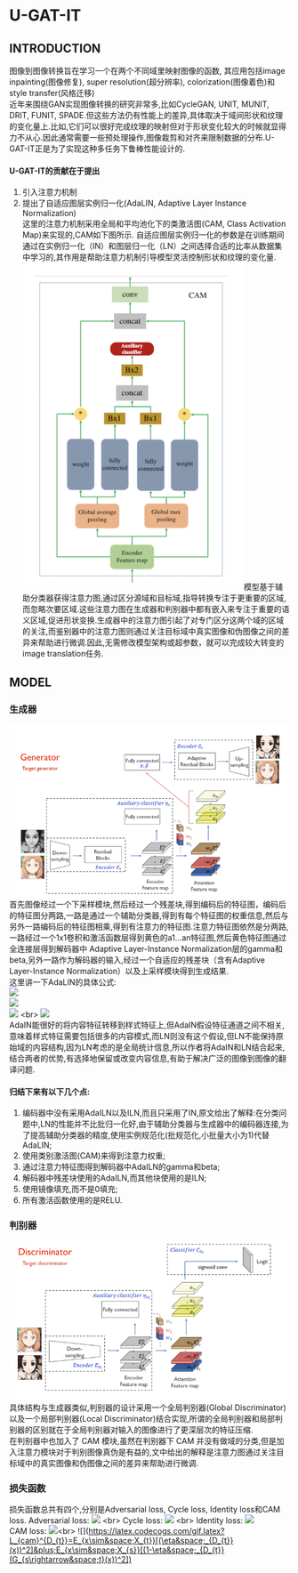 # U-GAT-IT

## INTRODUCTION
图像到图像转换旨在学习一个在两个不同域里映射图像的函数, 其应用包括image inpainting(图像修复), super resolution(超分辨率), colorization(图像着色)和style transfer(风格迁移)<br>
近年来围绕GAN实现图像转换的研究非常多,比如CycleGAN, UNIT, MUNIT, DRIT, FUNIT, SPADE.但这些方法仍有性能上的差异,具体取决于域间形状和纹理的变化量上.比如,它们可以很好完成纹理的映射但对于形状变化较大的时候就显得力不从心.因此通常需要一些预处理操作,图像裁剪和对齐来限制数据的分布.U-GAT-IT正是为了实现这种多任务下鲁棒性能设计的.<br>
#### U-GAT-IT的贡献在于提出<br>
1. 引入注意力机制 <br>
2. 提出了自适应图层实例归一化(AdaLIN, Adaptive Layer Instance Normalization) <br>
这里的注意力机制采用全局和平均池化下的类激活图(CAM, Class Activation Map)来实现的,CAM如下图所示.
自适应图层实例归一化的参数是在训练期间通过在实例归一化（IN）和图层归一化（LN）之间选择合适的比率从数据集中学习的,其作用是帮助注意力机制引导模型灵活控制形状和纹理的变化量.<br>
![](https://github.com/MonkeyKing-KK/U-GAT-IT/blob/master/Images/CAM.png)
模型基于辅助分类器获得注意力图,通过区分源域和目标域,指导转换专注于更重要的区域,而忽略次要区域.这些注意力图在生成器和判别器中都有嵌入来专注于重要的语义区域,促进形状变换.生成器中的注意力图引起了对专门区分这两个域的区域的关注,而鉴别器中的注意力图则通过关注目标域中真实图像和伪图像之间的差异来帮助进行微调.因此,无需修改模型架构或超参数，就可以完成较大转变的image translation任务.<br>

## MODEL
### 生成器
![](https://github.com/MonkeyKing-KK/U-GAT-IT/blob/master/Images/Generator.png)
首先图像经过一个下采样模块,然后经过一个残差块,得到编码后的特征图，编码后的特征图分两路,一路是通过一个辅助分类器,得到有每个特征图的权重信息,然后与另外一路编码后的特征图相乘,得到有注意力的特征图.注意力特征图依然是分两路,一路经过一个1x1卷积和激活函数层得到黄色的a1...an特征图,然后黄色特征图通过全连接层得到解码器中 Adaptive Layer-Instance Normalization层的gamma和beta,另外一路作为解码器的输入,经过一个自适应的残差块（含有Adaptive Layer-Instance Normalization）以及上采样模块得到生成结果.<br>
这里讲一下AdaLIN的具体公式:<br>
![](https://latex.codecogs.com/gif.latex?\hat{a_{I}}=\frac{a-\mu_{I}}{\sqrt{\sigma_{I}^{2}&plus;\epsilon}}) <br>
![](https://latex.codecogs.com/gif.latex?\hat{a_{L}}=\frac{a-\mu_{L}}{\sqrt{\sigma_{L}^{2}&plus;\epsilon}}) <br>
![](https://latex.codecogs.com/gif.latex?AdaLIN(a,\gamma,\beta)=\gamma\cdot&space;(\rho\cdot\hat{a}_{I}&plus;(1-\rho)\cdot\hat{a}_{L})&plus;\beta) <br>
![](https://latex.codecogs.com/gif.latex?\rho\leftarrow&space;clip[0,1](\rho-\tau\Delta\rho)) <br>
AdaIN能很好的将内容特征转移到样式特征上,但AdaIN假设特征通道之间不相关,意味着样式特征需要包括很多的内容模式,而LN则没有这个假设,但LN不能保持原始域的内容结构,因为LN考虑的是全局统计信息,所以作者将AdaIN和LN结合起来,结合两者的优势,有选择地保留或改变内容信息,有助于解决广泛的图像到图像的翻译问题.

#### 归结下来有以下几个点:
1. 编码器中没有采用AdaILN以及ILN,而且只采用了IN,原文给出了解释:在分类问题中,LN的性能并不比批归一化好,由于辅助分类器与生成器中的编码器连接,为了提高辅助分类器的精度,使用实例规范化(批规范化,小批量大小为1)代替AdaLIN;<br>
2. 使用类别激活图(CAM)来得到注意力权重;<br>
3. 通过注意力特征图得到解码器中AdaILN的gamma和beta;<br>
4. 解码器中残差块使用的AdaILN,而其他块使用的是ILN;<br>
5. 使用镜像填充,而不是0填充;
6. 所有激活函数使用的是RELU.

### 判别器
![](https://github.com/MonkeyKing-KK/U-GAT-IT/blob/master/Images/Discriminator.png)
具体结构与生成器类似,判别器的设计采用一个全局判别器(Global Discriminator)以及一个局部判别器(Local Discriminator)结合实现,所谓的全局判别器和局部判别器的区别就在于全局判别器对输入的图像进行了更深层次的特征压缩.<br>
在判别器中也加入了 CAM 模块,虽然在判别器下 CAM 并没有做域的分类,但是加入注意力模块对于判别图像真伪是有益的,文中给出的解释是注意力图通过关注目标域中的真实图像和伪图像之间的差异来帮助进行微调.

### 损失函数
损失函数总共有四个,分别是Adversarial loss, Cycle loss, Identity loss和CAM loss.
Adversarial loss: ![](https://latex.codecogs.com/gif.latex?L_{gan}^{s\rightarrow&space;t}=(E_{x\sim&space;X_{t}}[(D_{t}(x))^{2}]&plus;E_{x\sim&space;X_{s}}[(1-D_{t}(G_{s\rightarrow&space;t}(x)))^{2}])) <br>
Cycle loss: ![](https://latex.codecogs.com/gif.latex?L_{cycle}^{s\rightarrow&space;t}=E_{x\sim&space;X_{s}}[\mid&space;x-G_{t\rightarrow&space;s}(G_{s\rightarrow&space;t}(x))\mid&space;_{1}]) <br>
Identity loss: ![](https://latex.codecogs.com/gif.latex?L_{identity}^{s\rightarrow&space;t}=E_{x\sim&space;X_{t}}[\mid&space;x-G_{s\rightarrow&space;t}(x)\mid&space;_{1}]) <br>
CAM loss: ![](https://latex.codecogs.com/gif.latex?L_{cam}^{s\rightarrow&space;t}=-(E_{x\sim&space;X_{s}}[log(\eta&space;_{s}(x))]&plus;E_{x\sim&space;X_{t}}[log(1-\eta&space;_{s}(x))]))<br>
![](https://latex.codecogs.com/gif.latex?L_{cam}^{D_{t}}=E_{x\sim&space;X_{t}}[(\eta&space;_{D_{t}}(x))^2]&plus;E_{x\sim&space;X_{s}}[(1-\eta&space;_{D_{t}}(G_{s\rightarrow&space;t}(x))^2]) <br>
